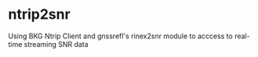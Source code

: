 # ntrip2snr
Using BKG Ntrip Client and gnssrefl's rinex2snr module to acccess to real-time streaming SNR data 

